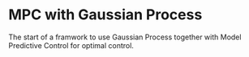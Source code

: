 # MPC with Gaussian Process

The start of a framwork to use Gaussian Process together with Model Predictive Control for optimal control.
